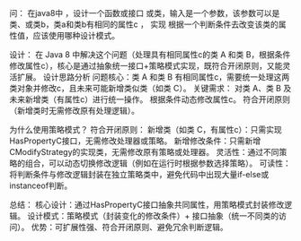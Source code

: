 

问：
在java8中 ，设计一个函数或接口 或类，输入是一个参数，该参数可以是类、或类b，类a和类b有相同的属性c ，
实现 根据一个判断条件去改变该类的属性值，应该使用哪种设计模式。

设计：
在 Java 8 中解决这个问题（处理具有相同属性c的类 A 和类 B，根据条件修改属性c），核心是通过抽象统一接口+策略模式实现，既符合开闭原则，又能灵活扩展。
设计思路分析
问题核心：类 A 和类 B 有相同属性c，需要统一处理这两类对象并修改c，且未来可能新增类似类（如类 C）。
关键需求：
对类 A、类 B 及未来新增类（有属性c）进行统一操作。
根据条件动态修改属性c。
符合开闭原则（新增类时无需修改原有处理逻辑）。

为什么使用策略模式？
符合开闭原则：
新增类（如类 C，有属性c）：只需实现HasPropertyC接口，无需修改处理器或策略。
新增修改条件：只需新增CModifyStrategy的实现类，无需修改原有策略或处理器。
灵活性：通过不同策略的组合，可以动态切换修改逻辑（例如在运行时根据参数选择策略）。
可读性：将判断条件与修改逻辑封装在独立策略类中，避免代码中出现大量if-else或instanceof判断。


总结：
核心设计：通过HasPropertyC接口抽象共同属性，用策略模式封装修改逻辑。
设计模式：策略模式（封装变化的修改条件）+ 接口抽象（统一不同类的访问）。
优势：可扩展性强、符合开闭原则、避免冗余判断逻辑。